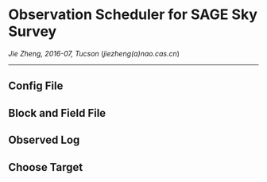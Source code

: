 # Observation Scheduler for SAGE Sky Survey

*Jie Zheng, 2016-07, Tucson* (_jiezheng(a)nao.cas.cn_)

----

## Config File

## Block and Field File

## Observed Log

## Choose Target



